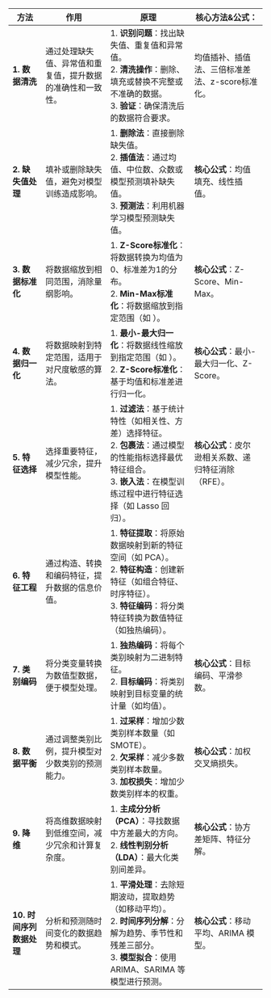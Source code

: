 | 方法               | 作用                            | 原理                                                                                                               | 核心方法&公式：                          |
| ---------------- | ----------------------------- | ---------------------------------------------------------------------------------------------------------------- | --------------------------------- |
| **1. 数据清洗**      | 通过处理缺失值、异常值和重复值，提升数据的准确性和一致性。 | 1. **识别问题**：找出缺失值、重复值和异常值。<br> 2. **清洗操作**：删除、填充或替换不完整或不准确的数据。<br> 3. **验证**：确保清洗后的数据符合要求。<br>                   | 均值插补、插值法、三倍标准差法、z-score标准化。       |
| **2. 缺失值处理**     | 填补或删除缺失值，避免对模型训练造成影响。         | 1. **删除法**：直接删除缺失值。<br> 2. **插值法**：通过均值、中位数、众数或模型预测填补缺失值。<br> 3. **预测法**：利用机器学习模型预测缺失值。<br>                      | **核心公式**：均值填充、线性插值。<br>           |
| **3. 数据标准化**     | 将数据缩放到相同范围，消除量纲影响。            | 1. **Z-Score标准化**：将数据转换为均值为0、标准差为1的分布。<br> 2. **Min-Max标准化**：将数据缩放到指定范围（如 ）。<br>                                 | **核心公式**：Z-Score、Min-Max。<br>     |
| **4. 数据归一化**     | 将数据映射到特定范围，适用于对尺度敏感的算法。       | 1. **最小-最大归一化**：将数据线性缩放到指定范围（如 ）。<br> 2. **Z-Score标准化**：基于均值和标准差进行归一化。<br>                                       | **核心公式**：最小-最大归一化、Z-Score。<br>    |
| **5. 特征选择**      | 选择重要特征，减少冗余，提升模型性能。           | 1. **过滤法**：基于统计特性（如相关性、方差）选择特征。<br> 2. **包裹法**：通过模型的性能指标选择最优特征组合。<br> 3. **嵌入法**：在模型训练过程中进行特征选择（如 Lasso 回归）。<br> | **核心公式**：皮尔逊相关系数、递归特征消除（RFE）。<br> |
| **6. 特征工程**      | 通过构造、转换和编码特征，提升数据的信息价值。       | 1. **特征提取**：将原始数据映射到新的特征空间（如 PCA）。<br> 2. **特征构造**：创建新特征（如组合特征、时序特征）。<br> 3. **特征编码**：将分类特征转换为数值特征（如独热编码）。       |                                   |
| **7. 类别编码**      | 将分类变量转换为数值型数据，便于模型处理。         | 1. **独热编码**：将每个类别映射为二进制特征。<br> 2. **目标编码**：将类别映射到目标变量的统计量（如均值）。<br>                                              | **核心公式**：目标编码、平滑参数。<br>           |
| **8. 数据平衡**      | 通过调整类别比例，提升模型对少数类别的预测能力。      | 1. **过采样**：增加少数类别样本数量（如 SMOTE）。<br> 2. **欠采样**：减少多数类别样本数量。<br> 3. **加权损失**：增加少数类别样本的权重。<br>                      | **核心公式**：加权交叉熵损失。<br>             |
| **9. 降维**        | 将高维数据映射到低维空间，减少冗余和计算复杂度。      | 1. **主成分分析（PCA）**：寻找数据中方差最大的方向。<br> 2. **线性判别分析（LDA）**：最大化类别间差异。<br>                                             | **核心公式**：协方差矩阵、特征分解。<br>          |
| **10. 时间序列数据处理** | 分析和预测随时间变化的数据趋势和模式。           | 1. **平滑处理**：去除短期波动，提取趋势（如移动平均）。<br> 2. **时间序列分解**：分解为趋势、季节性和残差三部分。<br> 3. **模型拟合**：使用 ARIMA、SARIMA 等模型进行预测。<br>  | **核心公式**：移动平均、ARIMA 模型。<br>       |
